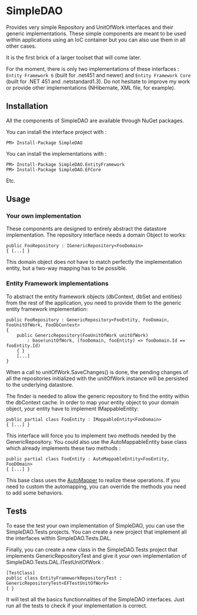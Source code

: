 # SimpleDAO

Provides very simple Repository and UnitOfWork interfaces and their generic implementations. These simple components are meant to be used within applications using an IoC container but you can also use them in all other cases.

It is the first brick of a larger toolset that will come later.

For the moment, there is only two implementations of these interfaces : `Entity Framework 6` (built for .net451 and newer) and `Entity Framework Core` (built for .NET 451 and .netstandard1.3). Do not hesitate to improve my work or provide other implementations (NHibernate, XML file, for example).

## Installation

All the components of SimpleDAO are available through NuGet packages.

You can install the interface project with :

    PM> Install-Package SimpleDAO
		
You can install the implementations with :

    PM> Install-Package SimpleDAO.EntityFramework
    PM> Install-Package SimpleDAO.EFCore
		
Etc.

## Usage

### Your own implementation

These components are designed to entirely abstract the datastore implementation. The repository interface needs a domain Object to works:

    public FooRepository : IGenericRepository<FooDomain>
    { [...] }

This domain object does not have to match perfectly the implementation entity, but a two-way mapping has to be possible.
		
### Entity Framework implementations

To abstract the entity framework objects (dbContext, dbSet and entities) from the rest of the application, you need to provide them to the generic entity framework implementation:

    public FooRepository : GenericRepository<FooEntity, FooDomain, FooUnitOfWork, FooDbContext>
    {
        public GenericRepository(FooUnitOfWork unitOfWork)
            : base(unitOfWork, (fooDomain, fooEntity) => fooDomain.Id == fooEntity.Id)
        { }
        [...]
    }

When a call to unitOfWork.SaveChanges() is done, the pending changes of all the repositories initialized with the unitOfWork instance will be persisted to the underlying datastore.
		
The finder is needed to allow the generic repository to find the entity within the dbContext cache. In order to map your entity object to your domain object, your entity have to implement IMappableEntity:

    public partial class FooEntity : IMappableEntity<FooDomain>
    { [...] }

This interface will force you to implement two methods needed by the GenericRepository. You could also use the AutoMappableEntity base class which already implements these two methods :
	
    public partial class FooEntity : AutoMappableEntity<FooEntity, FooDOmain>
    { [...] }
		
This base class uses the [AutoMapper](https://github.com/AutoMapper/AutoMapper) to realize these operations. If you need to custom the automapping, you can override the methods you need to add some behaviors.
		
## Tests

To ease the test your own implementation of SimpleDAO, you can use the SimpleDAO.Tests projects. You can create a new project that implement all the interfaces within SimpleDAO.Tests.DAL. 

Finally, you can create a new class in the SimpleDAO.Tests project that implements GenericRepositoryTest and give it your own implementation of SimpleDAO.Tests.DAL.ITestUnitOfWork :

    [TestClass]
    public class EntityFrameworkRepositoryTest : GenericRepositoryTest<EFTestUnitOfWork>
    { }
		
It will test all the basics functionnalities of the SimpleDAO interfaces. Just run all the tests to check if your implementation is correct.